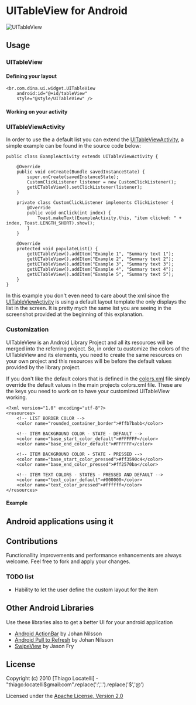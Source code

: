 # UITableView for Android

![UITableView](http://grem.io/images/uitable-view.png "UITableView")

## Usage

### UITableView

#### Defining your layout

    <br.com.dina.ui.widget.UITableView 
        android:id="@+id/tableView" 
        style="@style/UITableView" />

#### Working on your activity



### UITableViewActivity

In order to use the a default list you can extend the [UITableViewActivity](https://github.com/thiagolocatelli/android-uitableview/blob/master/android-uitableview/src/br/com/dina/ui/activity/UITableViewActivity.java), a simple example can be found in the source code below:

	public class ExampleActivity extends UITableViewActivity {	
		
	    @Override
	    public void onCreate(Bundle savedInstanceState) {
	        super.onCreate(savedInstanceState);
	        CustomClickListener listener = new CustomClickListener();
	        getUITableView().setClickListener(listener);
	    }
	        
	    private class CustomClickListener implements ClickListener {	
			@Override
			public void onClick(int index) {
				Toast.makeText(ExampleActivity.this, "item clicked: " + index, Toast.LENGTH_SHORT).show();
			}	    	
	    }
	
		@Override
		protected void populateList() {
			getUITableView().addItem("Example 1", "Summary text 1");
			getUITableView().addItem("Example 2", "Summary text 2");
			getUITableView().addItem("Example 3", "Summary text 3");
			getUITableView().addItem("Example 4", "Summary text 4");
			getUITableView().addItem("Example 5", "Summary text 5");		
		}	    
	}

In this example you don't even need to care about the xml since the  [UITableViewActivity](https://github.com/thiagolocatelli/android-uitableview/blob/master/android-uitableview/src/br/com/dina/ui/activity/UITableViewActivity.java) is using a default layout template the only displays the list in the screen. It is pretty mych the same list you are seeing in the screenshot provided at the beginning of this explanation.

### Customization
UITableView is an Android Library Project and all its resources will be merged into the referring project. So, in order tu customize the colors of the UITableView and its elements, you need to create the same resources on your own project and this resources will be before the default values provided by the library project.

If you don't like the default colors that is defined in the [colors.xml](https://github.com/thiagolocatelli/android-uitableview/blob/master/android-uitableview/res/values/colors.xml) file simply override the default values in the main projects colors.xml file. These are the keys you need to work on to have your customized UITableView working.

    <?xml version="1.0" encoding="utf-8"?>
    <resources>	
        <!-- LIST BORDER COLOR -->
        <color name="rounded_container_border">#ffb7babb</color>

        <!-- ITEM BACKGROUND COLOR - STATE - DEFAULT -->
        <color name="base_start_color_default">#FFFFFF</color>
        <color name="base_end_color_default">#FFFFFF</color>
    	
        <!-- ITEM BACKGROUND COLOR - STATE - PRESSED -->
        <color name="base_start_color_pressed">#ff3590c4</color>
        <color name="base_end_color_pressed">#ff2570ba</color>
    
        <!-- ITEM TEXT COLORS - STATES - PRESSED AND DEFAULT -->
        <color name="text_color_default">#000000</color>
        <color name="text_color_pressed">#ffffff</color>			
    </resources> 

#### Example	
	
## Android applications using it	
	
## Contributions

Functionallity improvements and performance enhancements are always welcome. Feel free to fork and apply your changes.

### TODO list

* Hability to let the user define the custom layout for the item

## Other Android Libraries

Use these libraries also to get a better UI for your android application

* [Android ActionBar](https://github.com/johannilsson/android-actionbar) by Johan Nilsson
* [Android Pull to Refresh](https://github.com/johannilsson/android-pulltorefresh) by Johan Nilsson
* [SwipeView](https://github.com/fry15/uk.co.jasonfry.android.tools) by Jason Fry



## License
Copyright (c) 2010 [Thiago Locatelli] - "thiago:locatelli$gmail:com".replace(':','.').replace('$','@')

Licensed under the [Apache License, Version 2.0](http://www.apache.org/licenses/LICENSE-2.0.html)